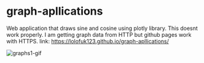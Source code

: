 # graph-apllications
Web application that draws sine and cosine using plotly library.
This doesnt work properly. I am getting graph data from HTTP but github pages work with HTTPS.
link: https://lolofuk123.github.io/graph-apllications/

![graphs1-gif](https://github.com/lolofuk123/graph-apllications/blob/main/graphs1.gif)
